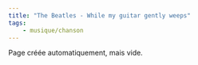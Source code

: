 ```yaml
---
title: "The Beatles - While my guitar gently weeps"
tags:
    - musique/chanson
---
```


Page créée automatiquement, mais vide.
